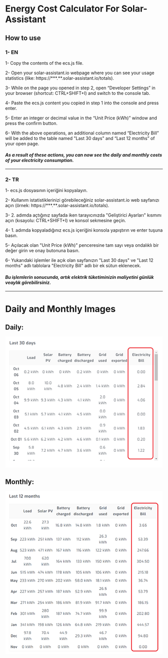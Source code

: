 # Energy Cost Calculator For Solar-Assistant
## How to use

### 1- EN

1- Copy the contents of the ecs.js file.

2- Open your solar-assistant.io webpage where you can see your usage statistics (like: https://\*\*\*.\*\*.solar-assistant.io/totals).

3- While on the page you opened in step 2, open “Developer Settings” in your browser (shortcut: CTRL+SHIFT+I) and switch to the console tab.

4- Paste the ecs.js content you copied in step 1 into the console and press enter.

5- Enter an integer or decimal value in the “Unit Price (kWh)” window and press the confirm button.

6- With the above operations, an additional column named “Electricity Bill” will be added to the table named "Last 30 days" and “Last 12 months” of your open page.

#### _As a result of these actions, you can now see the daily and monthly costs of your electricity consumption._

---

### 2- TR

1- ecs.js dosyasının içeriğini kopyalayın.

2- Kullanım istatistiklerinizi görebileceğiniz solar-assistant.io web sayfanızı açın (örnek: https://\*\*\*.\*\*.solar-assistant.io/totals).

3- 2. adımda açtığınız sayfada iken tarayıcınızda "Geliştirici Ayarları" kısmını açın (kısayolu: CTRL+SHIFT+I) ve konsol sekmesine geçin.

4- 1. adımda kopyaladığınız ecs.js içeriğini konsola yapıştırın ve enter tuşuna basın.

5- Açılacak olan "Unit Price (kWh)" penceresine tam sayı veya ondalıklı bir değer girin ve onay butonuna basın.

6- Yukarıdaki işlemler ile açık olan sayfanızın "Last 30 days" ve "Last 12 months" adlı tablolara "Electricity Bill" adlı bir ek sütun eklenecek.

#### _Bu işlemlerin sonucunda, artık elektrik tüketiminizin maliyetini günlük veaylık görebilirsiniz._

---

# Daily and Monthly Images

## Daily:
![alt text](https://raw.githubusercontent.com/webaraclar/solar-assistant/refs/heads/main/images/daily.png "Daily")
## Monthly:
![alt text](https://raw.githubusercontent.com/webaraclar/solar-assistant/refs/heads/main/images/monthly.png "Monthly")
